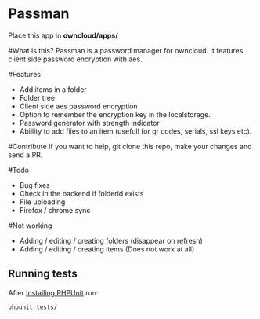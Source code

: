 # Passman
Place this app in **owncloud/apps/**

#What is this?
Passman is a password manager for owncloud.
It features client side password encryption with aes.

#Features
- Add items in a folder
- Folder tree
- Client side aes password encryption
- Option to remember the encryption key in the localstorage.
- Password generator with strength indicator
- Abillity to add files to an item (usefull for qr codes, serials, ssl keys etc).


#Contribute
If you want to help, git clone this repo, make your changes and send a PR.

#Todo
 - Bug fixes
 - Check in the backend if folderid exists
 - File uploading
 - Firefox / chrome sync
 
#Not working
- Adding / editing / creating folders (disappear on refresh)
- Adding / editing / creating items (Does not work at all)

## Running tests
After [Installing PHPUnit](http://phpunit.de/getting-started.html) run:

    phpunit tests/
